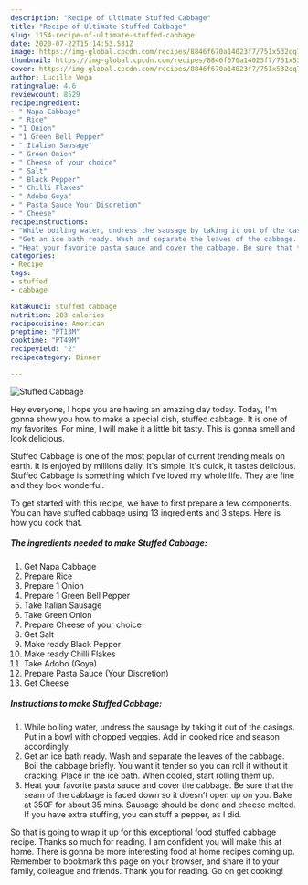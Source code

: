 ```yaml
---
description: "Recipe of Ultimate Stuffed Cabbage"
title: "Recipe of Ultimate Stuffed Cabbage"
slug: 1154-recipe-of-ultimate-stuffed-cabbage
date: 2020-07-22T15:14:53.531Z
image: https://img-global.cpcdn.com/recipes/8846f670a14023f7/751x532cq70/stuffed-cabbage-recipe-main-photo.jpg
thumbnail: https://img-global.cpcdn.com/recipes/8846f670a14023f7/751x532cq70/stuffed-cabbage-recipe-main-photo.jpg
cover: https://img-global.cpcdn.com/recipes/8846f670a14023f7/751x532cq70/stuffed-cabbage-recipe-main-photo.jpg
author: Lucille Vega
ratingvalue: 4.6
reviewcount: 8529
recipeingredient:
- " Napa Cabbage"
- " Rice"
- "1 Onion"
- "1 Green Bell Pepper"
- " Italian Sausage"
- " Green Onion"
- " Cheese of your choice"
- " Salt"
- " Black Pepper"
- " Chilli Flakes"
- " Adobo Goya"
- " Pasta Sauce Your Discretion"
- " Cheese"
recipeinstructions:
- "While boiling water, undress the sausage by taking it out of the casings. Put in a bowl with chopped veggies. Add in cooked rice and season accordingly."
- "Get an ice bath ready. Wash and separate the leaves of the cabbage. Boil the cabbage briefly. You want it tender so you can roll it without it cracking. Place in the ice bath. When cooled, start rolling them up."
- "Heat your favorite pasta sauce and cover the cabbage. Be sure that the seam of the cabbage is faced down so it doesn’t open up on you. Bake at 350F for about 35 mins. Sausage should be done and cheese melted. If you have extra stuffing, you can stuff a pepper, as I did."
categories:
- Recipe
tags:
- stuffed
- cabbage

katakunci: stuffed cabbage 
nutrition: 203 calories
recipecuisine: American
preptime: "PT13M"
cooktime: "PT49M"
recipeyield: "2"
recipecategory: Dinner

---
```



![Stuffed Cabbage](https://img-global.cpcdn.com/recipes/8846f670a14023f7/751x532cq70/stuffed-cabbage-recipe-main-photo.jpg)

Hey everyone, I hope you are having an amazing day today. Today, I'm gonna show you how to make a special dish, stuffed cabbage. It is one of my favorites. For mine, I will make it a little bit tasty. This is gonna smell and look delicious.



Stuffed Cabbage is one of the most popular of current trending meals on earth. It is enjoyed by millions daily. It's simple, it's quick, it tastes delicious. Stuffed Cabbage is something which I've loved my whole life. They are fine and they look wonderful.


To get started with this recipe, we have to first prepare a few components. You can have stuffed cabbage using 13 ingredients and 3 steps. Here is how you cook that.

<!--inarticleads1-->

##### The ingredients needed to make Stuffed Cabbage:

1. Get  Napa Cabbage
1. Prepare  Rice
1. Prepare 1 Onion
1. Prepare 1 Green Bell Pepper
1. Take  Italian Sausage
1. Take  Green Onion
1. Prepare  Cheese of your choice
1. Get  Salt
1. Make ready  Black Pepper
1. Make ready  Chilli Flakes
1. Take  Adobo (Goya)
1. Prepare  Pasta Sauce (Your Discretion)
1. Get  Cheese




<!--inarticleads2-->

##### Instructions to make Stuffed Cabbage:

1. While boiling water, undress the sausage by taking it out of the casings. Put in a bowl with chopped veggies. Add in cooked rice and season accordingly.
1. Get an ice bath ready. Wash and separate the leaves of the cabbage. Boil the cabbage briefly. You want it tender so you can roll it without it cracking. Place in the ice bath. When cooled, start rolling them up.
1. Heat your favorite pasta sauce and cover the cabbage. Be sure that the seam of the cabbage is faced down so it doesn’t open up on you. Bake at 350F for about 35 mins. Sausage should be done and cheese melted. If you have extra stuffing, you can stuff a pepper, as I did.




So that is going to wrap it up for this exceptional food stuffed cabbage recipe. Thanks so much for reading. I am confident you will make this at home. There is gonna be more interesting food at home recipes coming up. Remember to bookmark this page on your browser, and share it to your family, colleague and friends. Thank you for reading. Go on get cooking!
